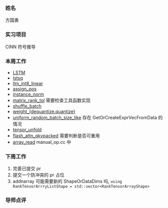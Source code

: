 ### 姓名

方国勇

### 实习项目

CINN 符号推导

### 本周工作

- [LSTM](https://github.com/PaddlePaddle/Paddle/pull/68907)
- [lstsq](https://github.com/PaddlePaddle/Paddle/pull/68917)
- [llm_int8_linear](https://github.com/PaddlePaddle/Paddle/pull/68929)
- [assign_pos](https://github.com/PaddlePaddle/Paddle/pull/68947)
- [instance_norm](https://github.com/PaddlePaddle/Paddle/pull/68964)
- [matrix_rank_tol](https://github.com/PaddlePaddle/Paddle/pull/68975) 需要检查工具函数实现
- [shuffle_batch](https://github.com/PaddlePaddle/Paddle/pull/68978)
- [weight_{dequantize.quantize}](https://github.com/PaddlePaddle/Paddle/pull/68979)
- [uniform_random_batch_size_like](https://github.com/PaddlePaddle/Paddle/pull/68980) 存在 GetOrCreateExprVecFromData 的情况
- [tensor_unfold](https://github.com/PaddlePaddle/Paddle/pull/68981)
- [flash_attn_qkvpacked](https://github.com/PaddlePaddle/Paddle/pull/68984) 需要判断是否可重用
- [array_read](https://github.com/PaddlePaddle/Paddle/pull/69017) manual_op.cc 中
 

### 下周工作

1. 完善已提交 pr
2. 提交一个防冲突的 pr 占位
3. addnarray 可能需要新的 ShapeOrDataDims 吗, `using RankTensorArrryListShape = std::vector<RankTensorArrayShape>`

### 导师点评
